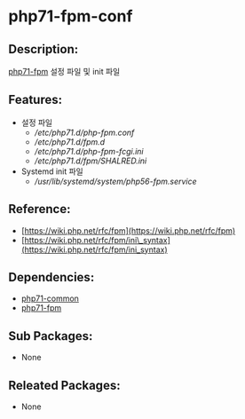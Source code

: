 # php71-fpm-conf

## Description:

[php71-fpm](../annyung3-addon-packages/pkg-addon-php71.md) 설정 파일 및 init 파일

## Features:

* 설정 파일
  * _/etc/php71.d/php-fpm.conf_
  * _/etc/php71.d/fpm.d_
  * _/etc/php71.d/php-fpm-fcgi.ini_
  * _/etc/php71.d/fpm/SHALRED.ini_
* Systemd init 파일
  * _/usr/lib/systemd/system/php56-fpm.service_

## Reference:

* [https://wiki.php.net/rfc/fpm](https://wiki.php.net/rfc/fpm)
* [https://wiki.php.net/rfc/fpm/ini\_syntax](https://wiki.php.net/rfc/fpm/ini_syntax)

## Dependencies:

* [php71-common](pkg-core-php71-common.md)
* [php71-fpm](../annyung3-addon-packages/pkg-addon-php71.md)

## Sub Packages:

* None

## Releated Packages:

* None

